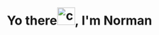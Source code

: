 <h1 align="center">Yo there<img src="https://assets.pokemon.com/assets/cms2/img/pokedex/full/008.png" alt="c" width="40" height="40"/>, I'm Norman</h1>

